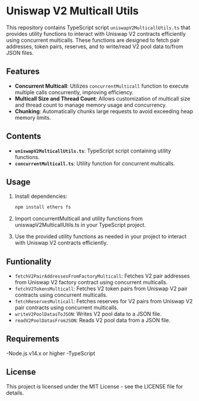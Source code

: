# Uniswap V2 Multicall Utils

This repository contains TypeScript script `uniswapV2MulticallUtils.ts` that provides utility functions to interact with Uniswap V2 contracts efficiently using concurrent multicalls. These functions are designed to fetch pair addresses, token pairs, reserves, and to write/read V2 pool data to/from JSON files.

## Features

- **Concurrent Multicall**: Utilizes `concurrentMulticall` function to execute multiple calls concurrently, improving efficiency.
- **Multicall Size and Thread Count**: Allows customization of multicall size and thread count to manage memory usage and concurrency.
- **Chunking**: Automatically chunks large requests to avoid exceeding heap memory limits.

## Contents

- **`uniswapV2MulticallUtils.ts`**: TypeScript script containing utility functions.
- **`concurrentMulticall.ts`**: Utility function for concurrent multicalls.

## Usage

1. Install dependencies:

   ```bash
   npm install ethers fs
   ```

2. Import concurrentMulticall and utility functions from uniswapV2MulticallUtils.ts in your TypeScript project.

3. Use the provided utility functions as needed in your project to interact with Uniswap V2 contracts efficiently.

## Funtionality

- `fetchV2PairAddressesFromFactoryMulticall`: Fetches V2 pair addresses from Uniswap V2 factory contract using concurrent multicalls.
- `fetchV2TokensMulticall`: Fetches V2 token pairs from Uniswap V2 pair contracts using concurrent multicalls.
- `fetchReservesMulticall`: Fetches reserves for V2 pairs from Uniswap V2 pair contracts using concurrent multicalls.
- `writeV2PoolDatasToJSON`: Writes V2 pool data to a JSON file.
- `readV2PoolDatasFromJSON`: Reads V2 pool data from a JSON file.

## Requirements

-Node.js v14.x or higher
-TypeScript

## License

This project is licensed under the MIT License - see the LICENSE file for details.